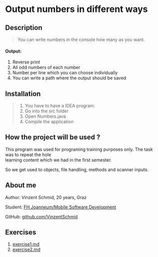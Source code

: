 # Output numbers in different ways

## Description

> You can write numbers in the console how many as you want.

#### Output:

1. Reverse print
2. All odd numbers of each number
3. Number per line which you can choose individually 
4. You can write a path where the output should be saved

## Installation

> 1. You have to have a IDEA program. 
> 2. Go into the src folder
> 3. Open Numbers.java
> 4. Compile the application

## How the project will be used ?

This program was used for programing training purposes only. The task was to repeat the hole \
learning content which we had in the first semester.

So we get used to objects, file handling, methods and scanner inputs.

## About me

Author: Vinzent Schmid, 20 years, Graz

Student: [FH Joanneum/Mobile Software Development](https://www.fh-joanneum.at/)

GitHub: [github.com/VinzentSchmid](https://github.com/VinzentSchmid)

## Exercises

1. [exercise1.md](exercise1.md)
2. [exercise2.md](exercise2.md)


